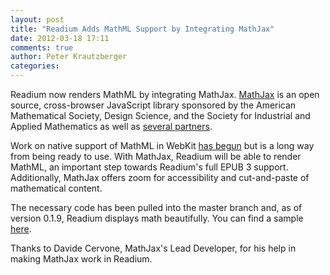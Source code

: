 ```yaml
---
layout: post
title: "Readium Adds MathML Support by Integrating MathJax"
date: 2012-03-18 17:11
comments: true
author: Peter Krautzberger
categories: 
---
```


Readium now renders MathML by integrating MathJax. [MathJax](http://www.mathjax.org) is an open source, cross-browser JavaScript library sponsored by the American Mathematical Society, Design Science, and the Society for Industrial and Applied Mathematics as well as [several partners](http://www.mathjax.org/sponsors/).

Work on native support of MathML in WebKit [has begun](https://trac.webkit.org/wiki/MathML) but is a long way from being ready to use. With MathJax, Readium will be able to render MathML, an important step towards Readium's full EPUB 3 support. Additionally, MathJax offers zoom for accessibility and cut-and-paste of mathematical content.

The necessary code has been pulled into the master branch and, as of version 0.1.9, Readium displays math beautifully. You can find a sample [here](https://github.com/dpvc/readium/blob/mathjax/examples/sample-tex-mml.epub).

Thanks to Davide Cervone, MathJax's Lead Developer, for his help in making MathJax work in Readium.